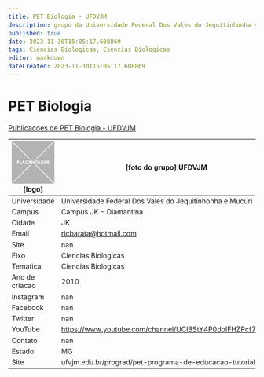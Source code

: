 ```yaml
---
title: PET Biologia - UFDVJM
description: grupo da Universidade Federal Dos Vales do Jequitinhonha e Mucuri
published: true
date: 2023-11-30T15:05:17.608869
tags: Ciencias Biologicas, Ciencias Biologicas
editor: markdown
dateCreated: 2023-11-30T15:05:17.608869
---
```


# PET Biologia

[Publicacoes de PET Biologia - UFDVJM](/atividade/284PETBiologiaUFDVJM/feed)

| ![placeholder.png](/placeholder.png) [logo] | [foto do grupo] UFDVJM         |
| ------------------------------------------- | ------------------------------------------------- |
| Universidade                                | Universidade Federal Dos Vales do Jequitinhonha e Mucuri      |
| Campus                                      | Campus JK - Diamantina            |
| Cidade                                      | JK             |
| Email                                       | ricbarata@hotmail.com             |
| Site                                        | nan              |
| Eixo                                        | Ciencias Biologicas              |
| Tematica                                    | Ciencias Biologicas          |
| Ano de criacao                              | 2010        |
| Instagram                                   | nan         |
| Facebook                                    | nan          |
| Twitter                                     | nan           |
| YouTube                                     | https://www.youtube.com/channel/UClBStY4P0doIFHZPcf7VrFg           |
| Contato                                     | nan         |
| Estado                                      |  MG            |
| Site                                        | ufvjm.edu.br/prograd/pet-programa-de-educacao-tutorial.html |
